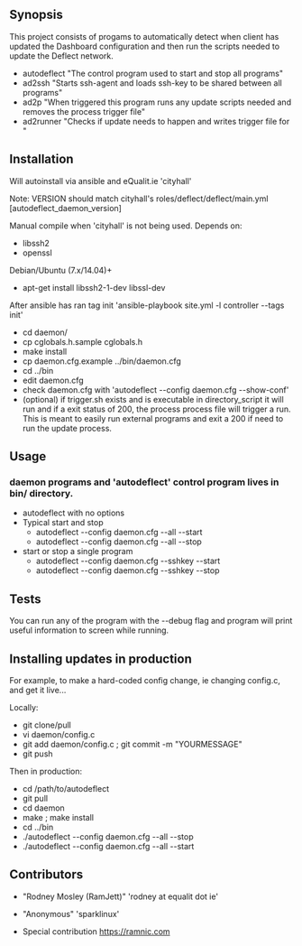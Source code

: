 ## Synopsis

This project consists of progams to automatically detect when client has updated the Dashboard configuration and then run the scripts needed to update the Deflect network.

* autodeflect "The control program used to start and stop all programs"
* ad2ssh <sshkey> "Starts ssh-agent and loads ssh-key to be shared between all programs"
* ad2p <process> "When triggered this program runs any update scripts needed and removes the process trigger file"
* ad2runner <runner> "Checks if update needs to happen and writes trigger file for <process>"

## Installation

Will autoinstall via ansible and eQualit.ie 'cityhall'

Note: VERSION should match cityhall's roles/deflect/deflect/main.yml [autodeflect_daemon_version]

Manual compile when 'cityhall' is not being used.
Depends on:
* libssh2
* openssl

Debian/Ubuntu (7.x/14.04)+
* apt-get install libssh2-1-dev libssl-dev

After ansible has ran tag init 'ansible-playbook site.yml -l controller --tags init' 
* cd daemon/
* cp cglobals.h.sample cglobals.h
* make install
* cp daemon.cfg.example ../bin/daemon.cfg
* cd ../bin
* edit daemon.cfg
* check daemon.cfg with 'autodeflect --config daemon.cfg --show-conf'
* (optional) if trigger.sh exists and is executable in directory_script it will run and if a exit status of 200,
  the process process file will trigger a run. This is meant to easily run external programs and exit a 200 if
  need to run the update process. 

## Usage 

### daemon programs and 'autodeflect' control program lives in bin/ directory.

* autodeflect with no options
* Typical start and stop
  * autodeflect --config daemon.cfg --all --start
  * autodeflect --config daemon.cfg --all --stop
* start or stop a single program
  * autodeflect --config daemon.cfg --sshkey --start
  * autodeflect --config daemon.cfg --sshkey --stop

## Tests

You can run any of the program with the --debug flag and program will print useful information to screen while running.

## Installing updates in production

For example, to make a hard-coded config change, ie changing config.c, and get it live...

Locally:
* git clone/pull
* vi daemon/config.c
* git add daemon/config.c ; git commit -m "YOURMESSAGE"
* git push

Then in production:
* cd /path/to/autodeflect
* git pull
* cd daemon
* make ; make install
* cd ../bin
* ./autodeflect --config daemon.cfg --all --stop
* ./autodeflect --config daemon.cfg --all --start

## Contributors

* "Rodney Mosley (RamJett)" 'rodney at equalit dot ie'
* "Anonymous" 'sparklinux'

* Special contribution https://ramnic.com

